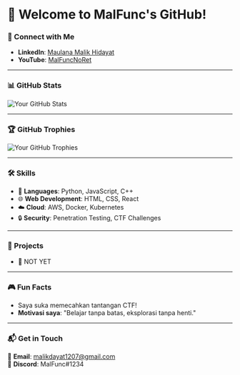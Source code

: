 # 👋 Welcome to MalFunc's GitHub!

### 🔗 Connect with Me
- **LinkedIn**: [Maulana Malik Hidayat](https://id.linkedin.com/in/maulana-malik-hidayat-a9a6141a0)
- **YouTube**: [MalFuncNoRet](https://www.youtube.com/@MalFuncNoRet)

---

### 📊 GitHub Stats
![Your GitHub Stats](https://github-readme-stats.vercel.app/api?username=MalFunc&show_icons=true&theme=radical)

---

### 🏆 GitHub Trophies
![Your GitHub Trophies](https://github-profile-trophy.vercel.app/?username=MalFunc&theme=radical)

---

### 🛠️ Skills
- 🔧 **Languages**: Python, JavaScript, C++
- 🌐 **Web Development**: HTML, CSS, React
- ☁️ **Cloud**: AWS, Docker, Kubernetes
- 🔒 **Security**: Penetration Testing, CTF Challenges

---

### 🚀 Projects
- 🌟 NOT YET

---

### 🎮 Fun Facts
- Saya suka memecahkan tantangan CTF!
- **Motivasi saya**: "Belajar tanpa batas, eksplorasi tanpa henti."

---

### 📬 Get in Touch
📧 **Email**: [malikdayat1207@gmail.com](mailto:malikdayat1207@gmail.com)  
💬 **Discord**: MalFunc#1234  
